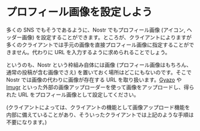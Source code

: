 # プロフィール画像を設定しよう

多くの SNS でもそうであるように、Nostr でもプロフィール画像 (アイコン, ヘッダー画像) を設定することができます。ところが、クライアントによりますが多くのクライアントでは手元の画像を直接プロフィール画像に指定することができません。代わりに URL を入力するように求められることでしょう。

というのも、Nostr という枠組み自体には画像 (プロフィール画像はもちろん、通常の投稿が含む画像でさえ) を置いておく場所はどこにもないのです。そこで Nostr では画像の代わりに画像が存在する URL を取り扱います。[Gyazo](https://gyazo.com/ja) や [Imugr](https://imgur.com/upload) といった外部の画像アップローダーを使って画像をアップロードし、得られた URL をプロフィール画像として設定してください。

(クライアントによっては、クライアントの機能として画像アップロード機能を内部に備えていることがあり、そういったクライアントでは上記のような手順は不要になります。)
